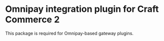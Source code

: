 Omnipay integration plugin for Craft Commerce 2
=======================

This package is required for Omnipay-based gateway plugins.
